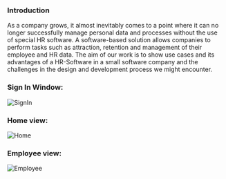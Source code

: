 ### Introduction

As a company grows, it almost inevitably comes to a point where it can no longer successfully manage personal data and processes without the use of special HR software. A software-based solution allows companies to perform tasks such as attraction, retention and management of their employee and HR data. The aim of our work is to show use cases and its advantages of a HR-Software in a small software company and the challenges in the design and development process we might encounter.



### Sign In Window:

![SignIn](https://user-images.githubusercontent.com/78412590/106955518-a1c67e80-6735-11eb-9fb7-39a90c0448c5.png)



### Home view:

![Home](https://user-images.githubusercontent.com/78412590/106955817-097cc980-6736-11eb-9f62-02253bb03929.png)




### Employee view:

![Employee](https://user-images.githubusercontent.com/78412590/106955954-3d57ef00-6736-11eb-94b5-0ccf1790640e.png)



